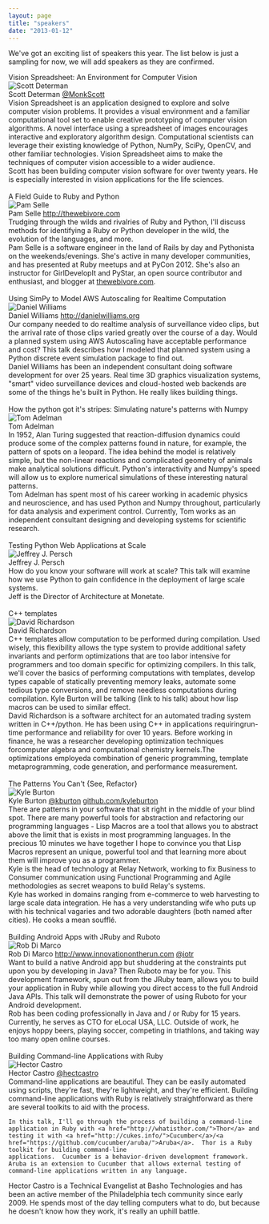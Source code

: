 ```yaml
---
layout: page
title: "speakers"
date: "2013-01-12"
---
```


We've got an exciting list of speakers this year. The list below is just a sampling for now, we will add speakers as they are confirmed.

<div class='speaker'>
  <div class='title'> Vision Spreadsheet: An Environment for Computer Vision </div>
  <div class='pic'>
    <img alt="Scott Determan" src="{{root_url}}/images/speakers/scott_determan.jpg"/>  </div>
  <div class='author'> Scott Determan <a href="http://twitter.com/MonkScott"> @MonkScott </a> </div>
  <div class='abstract'>
    Vision Spreadsheet is an application designed to explore and solve computer vision problems. It provides a visual environment and a familiar computational tool set to enable creative prototyping of computer vision algorithms. A novel interface using a spreadsheet of images encourages interactive and exploratory algorithm design. Computational scientists can leverage their existing knowledge of Python, NumPy, SciPy, OpenCV, and other familiar technologies. Vision Spreadsheet aims to make the techniques of computer vision accessible to a wider audience.
  </div>
  <div class='bio'>
    Scott has been building computer vision software for over twenty years. He is especially interested in vision applications for the life sciences.
  </div>
</div>
<br class="spacer clear" />


<div class='speaker'>
  <div class='title'>A Field Guide to Ruby and Python</div>
  <div class='pic' ><img alt="Pam Selle" src="{{root_url}}/images/speakers/pam_selle.jpg"/></div>
  <div class='author'>Pam Selle <a href="http://thewebivore.com/">http://thewebivore.com</a></div>
  <div class='abstract'>
    Trudging through the wilds and rivalries of Ruby and Python, I'll discuss
    methods for identifying a Ruby or Python developer in the wild, the evolution
    of the languages, and more.
  </div>
  <div class='bio'>
    Pam Selle is a software engineer in the land of Rails by day and Pythonista on
    the weekends/evenings. She's active in many developer communities, and has
    presented at Ruby meetups and at PyCon 2012. She's also an instructor for
    GirlDevelopIt and PyStar, an open source contributor and enthusiast, and
    blogger at <a href="http://thewebivore.com">thewebivore.com</a>.
  </div>
</div>
<br class="spacer clear" />


<div class='speaker'>
  <div class='title'> Using SimPy to Model AWS Autoscaling for Realtime Computation</div>
  <div class='pic' > <img alt="Daniel Williams" src="{{root_url}}/images/speakers/dan_williams.jpg"/></div>
  <div class='author'>Daniel Williams <a href="http://danielwilliams.org"> http://danielwilliams.org </a></div>
  <div class='abstract'>
    Our company needed to do realtime analysis of surveillance video
    clips, but the arrival rate of those clips varied greatly over the
    course of a day. Would a planned system using AWS Autoscaling have
    acceptable performance and cost? This talk describes how I modeled
    that planned system using a Python discrete event simulation package
    to find out.
  </div>
  <div class='bio'>
    Daniel Williams has been an independent consultant doing software
    development for over 25 years. Real time 3D graphics visualization
    systems, "smart" video surveillance devices and cloud-hosted web
    backends are some of the things he's built in Python. He really likes
    building things.
  </div>
</div>
<br class="spacer clear" />


<div class='speaker'>
  <div class='title'>How the python got it's stripes: Simulating nature's patterns with Numpy</div>
  <div class='pic' ><img alt="Tom Adelman" src="{{root_url}}/images/speakers/tom_adelman.jpg"/></div>
  <div class='author'>Tom Adelman</div>
  <div class='abstract'>
In 1952, Alan Turing suggested that reaction-diffusion dynamics could
produce some of the complex patterns found in nature, for example, the
pattern of spots on a leopard. The idea behind the model is
relatively simple, but the non-linear reactions and complicated
geometry of animals make analytical solutions difficult. Python's
interactivity and Numpy's speed will allow us to explore numerical
simulations of these interesting natural patterns.
  </div>
  <div class='bio'>
Tom Adelman has spent most of his career working in academic physics
and neuroscience, and has used Python and Numpy throughout,
particularly for data analysis and experiment control. Currently, Tom
works as an independent consultant designing and developing systems
for scientific research.
  </div>
</div>
<br class="spacer clear" />


<div class='speaker'>
  <div class='title'>Testing Python Web Applications at Scale</div>
  <div class='pic' ><img alt="Jeffrey J. Persch" src="{{root_url}}/images/speakers/jeff_persch.jpg"/></div>
  <div class='author'>Jeffrey J. Persch</div>
  <div class='abstract'>
    How do you know your software will work at scale? This talk will examine how we
    use Python to gain confidence in the deployment of large scale systems.
  </div>
  <div class='bio'>
    Jeff is the Director of Architecture at Monetate.
  </div>
</div>
<br class="spacer clear" />


<div class='speaker'>
  <div class='title'>C++ templates</div>
  <div class='pic' ><img alt="David Richardson" src="{{root_url}}/images/speakers/david_richardson.jpg"/></div>
  <div class='author'>David Richardson</div>
  <div class='abstract'>
C++ templates allow computation to be performed during compilation. Used
wisely, this flexibility allows the type system to provide additional
safety invariants and perform optimizations that are too labor intensive
for programmers and too domain specific for optimizing compilers. In
this talk, we'll cover the basics of performing computations with
templates, develop types capable of statically preventing memory leaks,
automate some tedious type conversions, and remove needless computations
during compilation. Kyle Burton will be talking (link to his talk) about
how lisp macros can be used to similar effect.
  </div>
  <div class='bio'>
David Richardson is a software architect for an automated trading system
written in C++/python. He has been using C++ in applications
requiringrun-time performance and reliability for over 10 years. Before
working in finance, he was a researcher developing optimization
techniques forcomputer algebra and computational chemistry kernels.The
optimizations employeda combination of generic programming, template
metaprogramming, code generation, and performance measurement.
  </div>
</div>
<br class="spacer clear" />


<div class='speaker'>
  <div class='title'>The Patterns You Can't {See, Refactor}</div>
  <div class='pic' ><img alt="Kyle Burton" src="{{root_url}}/images/speakers/kyle_burton.jpg"/></div>
  <div class='author'>
    Kyle Burton
    <a href="http://twitter.com/kburton">@kburton</a>
    <a href="http://github.com/kyleburton">github.com/kyleburton</a></div>
  <div class='abstract'>
There are patterns in your software that sit right in the middle of your
blind spot. There are many powerful tools for abstraction and
refactoring our programming languages - Lisp Macros are a tool that
allows you to abstract above the limit that is exists in most
programming languages. In the precious 10 minutes we have together I
hope to convince you that Lisp Macros represent an unique, powerful tool
and that learning more about them will improve you as a programmer.
  </div>
  <div class='bio'>
Kyle is the head of technology at Relay Network, working to fix Business to Consumer communication using Functional Programming and Agile methodologies as secret weapons to build Relay's systems.
<br/>Kyle has worked in domains ranging from e-commerce to web harvesting to large scale data integration. He has a very understanding wife who puts up with his technical vagaries and two adorable daughters (both named after cities). He cooks a mean soufflé.
  </div>
</div>
<br class="spacer clear" />

<div class='speaker'>
  <div class='title'>Building Android Apps with JRuby and Ruboto</div>
  <div class='pic' ><img alt="Rob Di Marco" src="{{root_url}}/images/speakers/dimarco.jpg"/></div>
  <div class='author'>
    Rob Di Marco
    <a href="http://www.innovationontherun.com/">http://www.innovationontherun.com</a>
    <a href="http://twitter.com/iotr">@iotr</a>
  </div>
  <div class='abstract'>
    Want to build a native Android app but shuddering at
    the constraints put upon you by developing in Java?  Then Ruboto may be for
    you.  This development framework, spun out from the JRuby team, allows you to
    build your application in Ruby while allowing you direct access to the full
    Android Java APIs.  This talk will demonstrate the power of using Ruboto for
    your Android development.
  </div>
  <div class='bio'>
    Rob has been coding professionally in Java and / or Ruby for 15 years.
    Currently, he serves as CTO for eLocal USA, LLC.  Outside of work, he enjoys
    hoppy beers, playing soccer, competing in triathlons, and taking way too many
    open online courses.
  </div>
</div>
<br class="spacer clear" />

<div class='speaker'>
  <div class='title'>Building Command-line Applications with Ruby</div>
  <div class='pic' ><img alt="Hector Castro" src="{{root_url}}/images/speakers/hcastro.jpg"/></div>
  <div class='author'>
    Hector Castro
    <a href="http://twitter.com/hectcastro">@hectcastro</a></div>
  <div class='abstract'>
    Command-line applications are beautiful.  They can be easily automated
    using scripts, they're fast, they're lightweight, and they're
    efficient.  Building command-line applications with Ruby is relatively
    straightforward as there are several toolkits to aid with the process.

    In this talk, I'll go through the process of building a command-line
    application in Ruby with <a href="http://whatisthor.com/">Thor</a> and testing it with <a href="http://cukes.info/">Cucumber</a>/<a href="https://github.com/cucumber/aruba/">Aruba</a>.  Thor is a Ruby toolkit for building command-line
    applications.  Cucumber is a behavior-driven development framework.
    Aruba is an extension to Cucumber that allows external testing of
    command-line applications written in any language.
  </div>
  <div class='bio'>
    Hector Castro is a Technical Evangelist at Basho Technologies and has
    been an active member of the Philadelphia tech community since early
    2009.  He spends most of the day telling computers what to do, but
    because he doesn't know how they work, it's really an uphill battle.
  </div>
</div>
<br class="spacer clear" />

<!--
<div class='speaker'>
  <div class='title'>TITLE</div>
  <div class='pic' ><img alt="NAME" src="{{root_url}}/images/speakers/NAME.jpg"/></div>
  <div class='author'>NAME<a href="">LINK</a></div>
  <div class='abstract'>
    ABSTRACT
  </div>
  <div class='bio'>
    BIO
  </div>
</div>
<br class="spacer clear" />
-->
